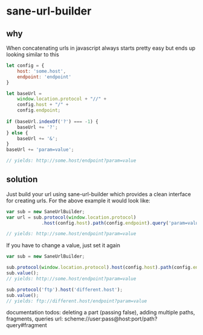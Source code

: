 # sane-url-builder
## why
When concatenating urls in javascript always starts pretty easy but ends up looking similar to this

```javascript
let config = {
    host: 'some.host',
    endpoint: 'endpoint'
}

let baseUrl =
    window.location.protocol + "//" +
    config.host + "/" +
    config.endpoint;
    
if (baseUrl.indexOf('?') === -1) {
    baseUrl += '?';
} else {
    baseUrl += '&';
}
baseUrl += 'param=value';

// yields: http://some.host/endpoint?param=value
```

## solution
Just build your url using sane-url-builder which provides a clean interface for creating urls. For the above example it would look like:

```javascript
var sub = new SaneUrlBuilder;
var url = sub.protocol(window.location.protocol)
             .host(config.host).path(config.endpoint).query('param=value').value();

// yields: http://some.host/endpoint?param=value
```

If you have to change a value, just set it again
```javascript
var sub = new SaneUrlBuilder;

sub.protocol(window.location.protocol).host(config.host).path(config.endpoint).query('param=value');
sub.value();
// yields: http://some.host/endpoint?param=value

sub.protocol('ftp').host('different.host');
sub.value();
// yields: ftp://different.host/endpoint?param=value
```

documentation todos: deleting a part (passing false), adding multiple paths, fragments, queries
url: scheme://user:pass@host:port/path?query#fragment
